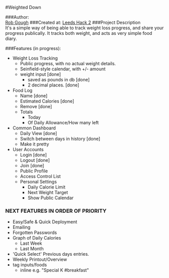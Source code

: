 #Weighted Down

###Author:     
[Rob Gough][1]
###Created at: 
[Leeds Hack 2][2]
###Project Description       
It's a simple way of being able to track weight loss progress, and share your progress publically. It tracks both weight, and acts as very simple food diary.

###Features (in progress):
- Weight Loss Tracking
  - Public progress, with no actual weight details.
  - Seinfield-style calendar, with +/- amount
  - weight input [done]
      - saved as pounds in db [done]
      - 2 decimal places. [done]
- Food Log
  - Name [done]
  - Estimated Calories [done]
  - Remove [done]
  - Totals
      - Today
      - Of Daily Allowance/How many left
- Common Dashboard
  - Daily View [done]
  - Switch between days in history [done]
  - Make it pretty
- User Accounts
  - Login [done]
  - Logout [done]
  - Join [done]
  - Public Profile
  - Access Control List
  - Personal Settings
      - Daily Calorie Limit
      - Next Weight Target
      - Show Public Calendar

### NEXT FEATURES IN ORDER OF PRIORITY
- Easy/Safe & Quick Deployment
- Emailing
- Forgotten Passwords 
- Graph of Daily Calories
    - Last Week
    - Last Month
- 'Quick Select' Previous days entries.
- Weekly Printout/Overview
- tag inputs/foods
    - inline e.g. "Special K #breakfast"

[1]:http://robgough.net
[2]:http://leedshack.com